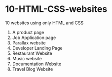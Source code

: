 # 10-HTML-CSS-websites
10 websites using only HTML and CSS

1. A product page
2. Job Application page
3. Parallax website 
4. Developer Landing Page 
5. Restaurant Website
6. Music website
7. Documentation Website
8. Travel Blog Website
